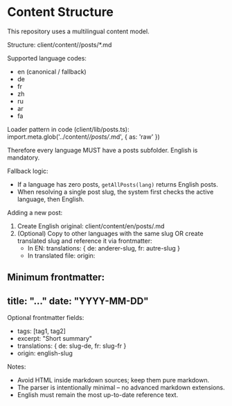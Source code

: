 # Content Structure

This repository uses a multilingual content model.

Structure:
client/content/<lang>/posts/*.md

Supported language codes:
- en (canonical / fallback)
- de
- fr
- zh
- ru
- ar
- fa

Loader pattern in code (client/lib/posts.ts):
import.meta.glob('../content/*/posts/*.md', { as: 'raw' })

Therefore every language MUST have a posts subfolder. English is mandatory.

Fallback logic:
- If a language has zero posts, `getAllPosts(lang)` returns English posts.
- When resolving a single post slug, the system first checks the active language, then English.

Adding a new post:
1. Create English original: client/content/en/posts/<slug>.md
2. (Optional) Copy to other languages with the same slug OR create translated slug and reference it via frontmatter:
   - In EN: translations: { de: anderer-slug, fr: autre-slug }
   - In translated file: origin: <english-slug>

Minimum frontmatter:
---
title: "..."
date: "YYYY-MM-DD"
---

Optional frontmatter fields:
- tags: [tag1, tag2]
- excerpt: "Short summary"
- translations: { de: slug-de, fr: slug-fr }
- origin: english-slug

Notes:
- Avoid HTML inside markdown sources; keep them pure markdown.
- The parser is intentionally minimal – no advanced markdown extensions.
- English must remain the most up-to-date reference text.
